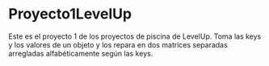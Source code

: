 # Proyecto1LevelUp
Este es el proyecto 1 de los proyectos de piscina de LevelUp.
Toma las keys y los valores de un objeto y los repara en dos matrices separadas arregladas alfabéticamente según las keys.
